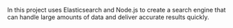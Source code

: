 In this project uses Elasticsearch and Node.js to create a search engine that can handle large amounts of data and deliver accurate results quickly.